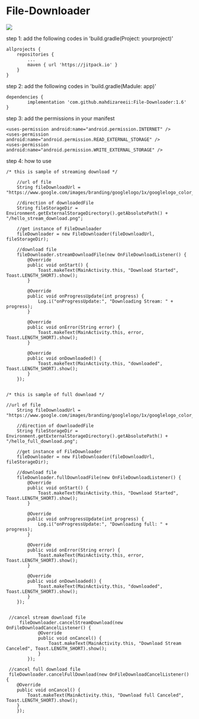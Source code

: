 # File-Downloader
[![](https://jitpack.io/v/mahdizareeii/Android-File-Downloader.svg)](https://jitpack.io/#mahdizareeii/Android-File-Downloader)

step 1: add the following codes in 'build.gradle(Project: yourproject)'

	allprojects {
		repositories {
			...
			maven { url 'https://jitpack.io' }
		}
	}
  
step 2: add the following codes in 'build.gradle(Madule: app)'

	dependencies {
	        implementation 'com.github.mahdizareeii:File-Downloader:1.6'
	}

step 3: add the permissions in your manifest

	<uses-permission android:name="android.permission.INTERNET" />
    <uses-permission android:name="android.permission.READ_EXTERNAL_STORAGE" />
    <uses-permission android:name="android.permission.WRITE_EXTERNAL_STORAGE" />
    
step 4: how to use

	/* this is sample of streaming download */
	
        //url of file
        String fileDownloadUrl = "https://www.google.com/images/branding/googlelogo/1x/googlelogo_color_272x92dp.png";

        //direction of downloadedFile
        String fileStorageDir = Environment.getExternalStorageDirectory().getAbsolutePath() + "/hello_stream_download.png";

        //get instance of FileDownloader
        fileDownloader = new FileDownloader(fileDownloadUrl, fileStorageDir);

        //download file
        fileDownloader.streamDownloadFile(new OnFileDownloadListener() {
            @Override
            public void onStart() {
                Toast.makeText(MainActivity.this, "Download Started", Toast.LENGTH_SHORT).show();
            }

            @Override
            public void onProgressUpdate(int progress) {
                Log.i("onProgressUpdate:", "Downloading Stream: " + progress);
            }

            @Override
            public void onError(String error) {
                Toast.makeText(MainActivity.this, error, Toast.LENGTH_SHORT).show();
            }

            @Override
            public void onDownloaded() {
                Toast.makeText(MainActivity.this, "downloaded", Toast.LENGTH_SHORT).show();
            }
        });
	
	
	/* this is sample of full download */
	
	//url of file
        String fileDownloadUrl = "https://www.google.com/images/branding/googlelogo/1x/googlelogo_color_272x92dp.png";

        //direction of downloadedFile
        String fileStorageDir = Environment.getExternalStorageDirectory().getAbsolutePath() + "/hello_full_download.png";

        //get instance of FileDownloader
        fileDownloader = new FileDownloader(fileDownloadUrl, fileStorageDir);

        //download file
        fileDownloader.fullDownloadFile(new OnFileDownloadListener() {
            @Override
            public void onStart() {
                Toast.makeText(MainActivity.this, "Download Started", Toast.LENGTH_SHORT).show();
            }

            @Override
            public void onProgressUpdate(int progress) {
                Log.i("onProgressUpdate:", "Downloading full: " + progress);
            }

            @Override
            public void onError(String error) {
                Toast.makeText(MainActivity.this, error, Toast.LENGTH_SHORT).show();
            }

            @Override
            public void onDownloaded() {
                Toast.makeText(MainActivity.this, "downloaded", Toast.LENGTH_SHORT).show();
            }
        });
	
	
	 //cancel stream download file
         fileDownloader.cancelStreamDownload(new OnFileDownloadCancelListener() {
                @Override
                public void onCancel() {
                    Toast.makeText(MainActivity.this, "Download Stream Canceled", Toast.LENGTH_SHORT).show();
                }
            });
            
 	 //cancel full download file
	 fileDownloader.cancelFullDownload(new OnFileDownloadCancelListener() {
		@Override
		public void onCancel() {
		    Toast.makeText(MainActivity.this, "Download full Canceled", Toast.LENGTH_SHORT).show();
		}
	    });
        
	

